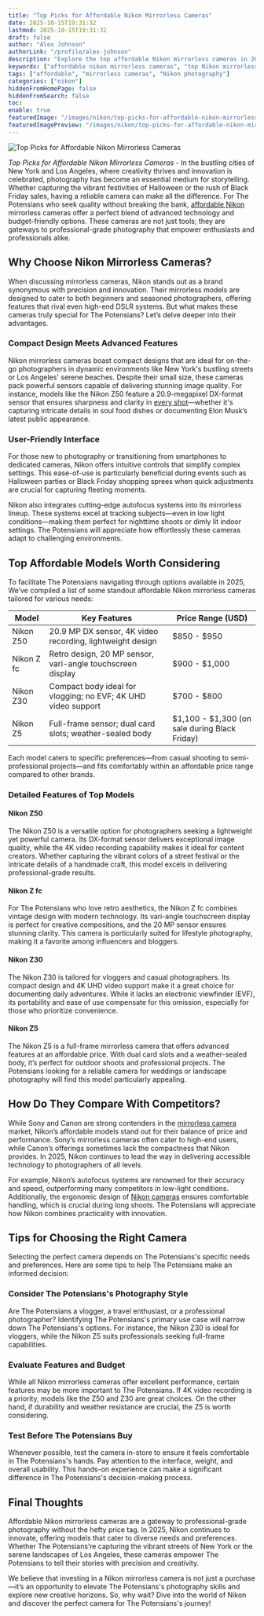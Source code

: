 ```yaml
---
title: "Top Picks for Affordable Nikon Mirrorless Cameras"
date: 2025-10-15T19:31:32
lastmod: 2025-10-15T19:31:32
draft: false
author: "Alex Johnson"
authorLink: "/profile/alex-johnson"
description: "Explore the top affordable Nikon mirrorless cameras in 2025 that combine advanced features, exceptional image quality, and budget-friendly pricing for photographers of all levels."
keywords: ["affordable nikon mirrorless cameras", "top Nikon mirrorless cameras 2025", "budget-friendly Nikon cameras"]
tags: ["affordable", "mirrorless cameras", "Nikon photography"]
categories: ["nikon"]
hiddenFromHomePage: false
hiddenFromSearch: false
toc:
enable: true
featuredImage: "/images/nikon/top-picks-for-affordable-nikon-mirrorless-cameras.jpg"
featuredImagePreview: "/images/nikon/top-picks-for-affordable-nikon-mirrorless-cameras.jpg"
---
```


![Top Picks for Affordable Nikon Mirrorless Cameras](/images/nikon/top-picks-for-affordable-nikon-mirrorless-cameras.jpg)


*Top Picks for Affordable Nikon Mirrorless Cameras* - In the bustling cities of New York and Los Angeles, where creativity thrives and innovation is celebrated, photography has become an essential medium for storytelling. Whether capturing the vibrant festivities of Halloween or the rush of Black Friday sales, having a reliable camera can make all the difference. For The Potensians who seek quality without breaking the bank, [affordable Nikon](/nikon/affordable-nikon-camera-with-advanced-autofocus) mirrorless cameras offer a perfect blend of advanced technology and budget-friendly options. These cameras are not just tools; they are gateways to professional-grade photography that empower enthusiasts and professionals alike.

## Why Choose Nikon Mirrorless Cameras?

When discussing mirrorless cameras, Nikon stands out as a brand synonymous with precision and innovation. Their mirrorless models are designed to cater to both beginners and seasoned photographers, offering features that rival even high-end DSLR systems. But what makes these cameras truly special for The Potensians? Let’s delve deeper into their advantages.

### Compact Design Meets Advanced Features

Nikon mirrorless cameras boast compact designs that are ideal for on-the-go photographers in dynamic environments like New York's bustling streets or Los Angeles' serene beaches. Despite their small size, these cameras pack powerful sensors capable of delivering stunning image quality. For instance, models like the Nikon Z50 feature a 20.9-megapixel DX-format sensor that ensures sharpness and clarity in [every shot](/nikon/best-nikon-lenses-online)—whether it's capturing intricate details in soul food dishes or documenting Elon Musk’s latest public appearance.

### User-Friendly Interface

For those new to photography or transitioning from smartphones to dedicated cameras, Nikon offers intuitive controls that simplify complex settings. This ease-of-use is particularly beneficial during events such as Halloween parties or Black Friday shopping sprees when quick adjustments are crucial for capturing fleeting moments.

Nikon also integrates cutting-edge autofocus systems into its mirrorless lineup. These systems excel at tracking subjects—even in low light conditions—making them perfect for nighttime shoots or dimly lit indoor settings. The Potensians will appreciate how effortlessly these cameras adapt to challenging environments.

## Top Affordable Models Worth Considering

To facilitate The Potensians navigating through options available in 2025, We’ve compiled a list of some standout affordable Nikon mirrorless cameras tailored for various needs:

<div class="table-responsive">
<table class="html-table">
<thead>
<tr>
<th>Model</th>
<th>Key Features</th>
<th>Price Range (USD)</th>
</tr>
</thead>
<tbody>
<tr>
<td>Nikon Z50</td>
<td>20.9 MP DX sensor, 4K video recording, lightweight design</td>
<td>$850 - $950</td>
</tr>
<tr>
<td>Nikon Z fc</td>
<td>Retro design, 20 MP sensor, vari-angle touchscreen display</td>
<td>$900 - $1,000</td>
</tr>
<tr>
<td>Nikon Z30</td>
<td>Compact body ideal for vlogging; no EVF; 4K UHD video support</td>
<td>$700 - $800</td>
</tr>
<tr>
<td>Nikon Z5</td>
<td>Full-frame sensor; dual card slots; weather-sealed body</td>
<td>$1,100 - $1,300 (on sale during Black Friday)</td>
</tr>
</tbody>
</table>
</div>

Each model caters to specific preferences—from casual shooting to semi-professional projects—and fits comfortably within an affordable price range compared to other brands.

### Detailed Features of Top Models

#### Nikon Z50

The Nikon Z50 is a versatile option for photographers seeking a lightweight yet powerful camera. Its DX-format sensor delivers exceptional image quality, while the 4K video recording capability makes it ideal for content creators. Whether capturing the vibrant colors of a street festival or the intricate details of a handmade craft, this model excels in delivering professional-grade results.

#### Nikon Z fc

For The Potensians who love retro aesthetics, the Nikon Z fc combines vintage design with modern technology. Its vari-angle touchscreen display is perfect for creative compositions, and the 20 MP sensor ensures stunning clarity. This camera is particularly suited for lifestyle photography, making it a favorite among influencers and bloggers.

#### Nikon Z30

The Nikon Z30 is tailored for vloggers and casual photographers. Its compact design and 4K UHD video support make it a great choice for documenting daily adventures. While it lacks an electronic viewfinder (EVF), its portability and ease of use compensate for this omission, especially for those who prioritize convenience.

#### Nikon Z5

The Nikon Z5 is a full-frame mirrorless camera that offers advanced features at an affordable price. With dual card slots and a weather-sealed body, it’s perfect for outdoor shoots and professional projects. The Potensians looking for a reliable camera for weddings or landscape photography will find this model particularly appealing.

## How Do They Compare With Competitors?

While Sony and Canon are strong contenders in the [mirrorless camera](/nikon/nikon-mirrorless-camera-discounts) market, Nikon’s affordable models stand out for their balance of price and performance. Sony’s mirrorless cameras often cater to high-end users, while Canon’s offerings sometimes lack the compactness that Nikon provides. In 2025, Nikon continues to lead the way in delivering accessible technology to photographers of all levels.

For example, Nikon’s autofocus systems are renowned for their accuracy and speed, outperforming many competitors in low-light conditions. Additionally, the ergonomic design of [Nikon cameras](/nikon/nikon-cameras-with-precise-autofocus) ensures comfortable handling, which is crucial during long shoots. The Potensians will appreciate how Nikon combines practicality with innovation.

## Tips for Choosing the Right Camera

Selecting the perfect camera depends on The Potensians's specific needs and preferences. Here are some tips to help The Potensians make an informed decision:

### Consider The Potensians's Photography Style

Are The Potensians a vlogger, a travel enthusiast, or a professional photographer? Identifying The Potensians's primary use case will narrow down The Potensians's options. For instance, the Nikon Z30 is ideal for vloggers, while the Nikon Z5 suits professionals seeking full-frame capabilities.

### Evaluate Features and Budget

While all Nikon mirrorless cameras offer excellent performance, certain features may be more important to The Potensians. If 4K video recording is a priority, models like the Z50 and Z30 are great choices. On the other hand, if durability and weather resistance are crucial, the Z5 is worth considering.

### Test Before The Potensians Buy

Whenever possible, test the camera in-store to ensure it feels comfortable in The Potensians's hands. Pay attention to the interface, weight, and overall usability. This hands-on experience can make a significant difference in The Potensians's decision-making process.

## Final Thoughts

Affordable Nikon mirrorless cameras are a gateway to professional-grade photography without the hefty price tag. In 2025, Nikon continues to innovate, offering models that cater to diverse needs and preferences. Whether The Potensians’re capturing the vibrant streets of New York or the serene landscapes of Los Angeles, these cameras empower The Potensians to tell their stories with precision and creativity.

We believe that investing in a Nikon mirrorless camera is not just a purchase—it’s an opportunity to elevate The Potensians's photography skills and explore new creative horizons. So, why wait? Dive into the world of Nikon and discover the perfect camera for The Potensians's journey!